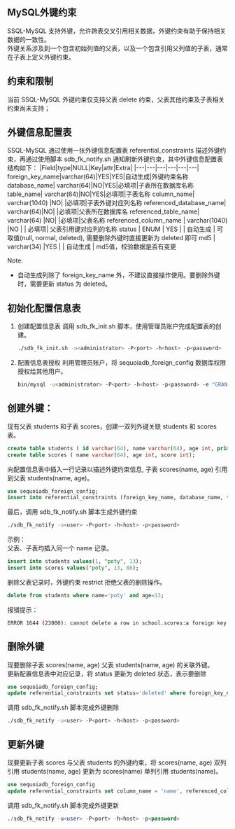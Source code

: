 ## MySQL外键约束

  SSQL-MySQL 支持外键，允许跨表交叉引用相关数据，外键约束有助于保持相关数据的一致性。  
  外键关系涉及到一个包含初始列值的父表，以及一个包含引用父列值的子表，通常在子表上定义外键约束。  

## 约束和限制

  当前 SSQL-MySQL 外键约束仅支持父表 delete 约束，父表其他约束及子表相关约束尚未支持；  

## 外键信息配置表

  SSQL-MySQL 通过使用一张外键信息配置表 referential_constraints 描述外键约束，再通过使用脚本 sdb_fk_notify.sh 通知刷新外键约束，其中外键信息配置表结构如下：
|Field|type|NULL|Key|attr|Extra|
|---|---|---|---|---|---|
foreign_key_name|varchar(64)|YES|YES|自动生成|外键约束名称
database_name| varchar(64)|NO|YES|必填项|子表所在数据库名称
table_name| varchar(64)|NO|YES|必填项|子表名称
column_name| varchar(1040) |NO| |必填项|子表外键对应列名称
referenced_database_name| varchar(64)|NO| |必填项|父表所在数据库名
referenced_table_name| varchar(64)   |NO|  |必填项|父表名称
referenced_column_name | varchar(1040) |NO  |  | 必填项| 父表引用键对应列的名称
status | ENUM | YES |  |  自动生成  | 可取值(null, normal, deleted), 需要删除外键时直接更新为 deleted 即可
md5 | varchar(34)   |YES | | 自动生成  |  md5值，校验数据是否有变更

Note:
  + 自动生成列除了 foreign_key_name 外，不建议直接操作使用。要删除外键时，需要更新 status 为 deleted。


## 初始化配置信息表

  1. 创建配置信息表 
    调用 sdb_fk_init.sh 脚本，使用管理员账户完成配置表的创建。

     ```bash
     ./sdb_fk_init.sh -u<administrator> -P<port> -h<host> -p<password> 
     ```

  2. 配置信息表授权
    利用管理员账户，将 sequoiadb_foreign_config 数据库权限授权给其他用户。

     ```bash
     bin/mysql -u<administrator> -P<port> -h<host> -p<password> -e "GRANT ALL ON sequoiadb_foreign_config.* to '用户'@'%';"
     ```


## 创建外键：

  现有父表 students 和子表 scores，创建一双列外键关联 students 和 scores 表。   
  
  ```sql
  create table students ( id varchar(64), name varchar(64), age int, primary key(name));
  create table scores ( name varchar(64), age int, score int);
  ```

  向配置信息表中插入一行记录以描述外键约束信息, 子表 scores(name, age) 引用到父表 students(name, age)。
  
  ```sql
  use sequoiadb_foreign_config;
  insert into referential_constraints (foreign_key_name, database_name, table_name, column_name, referenced_database_name, referenced_table_name, referenced_column_name)  values ("test_fk_name", "school", "scores", "name,age", "school", "students", "name,age");
  ```

  最后，调用 sdb_fk_notify.sh 脚本生成外键约束

  ```bash
  ./sdb_fk_notify -u<user> -P<port> -h<host> -p<password>
  ```

  示例：  
  父表、子表均插入同一个 name 记录。  
  
  ```sql
  insert into students values(1, "poty", 13);
  insert into scores values("poty", 13, 86);
  ```

  删除父表记录时，外键约束 restrict 拒绝父表的删除操作。  

  ```sql
  delete from students where name='poty' and age=13;
  ```

  报错提示：
  
  ```bash
  ERROR 1644 (23000): cannot delete a row in school.scores:a foreign key constraint on school.students.
  ```

## 删除外键

  现要删除子表 scores(name, age) 父表 students(name, age) 的关联外键。  
  更新配置信息表中对应记录，将 status 更新为 deleted 状态，表示要删除

  ```sql
  use sequoiadb_foreign_config;
  update referential_constraints set status='deleted' where foreign_key_name='test_fk_name';
  ```

  调用 sdb_fk_notify.sh 脚本完成外键删除

  ```bash
  ./sdb_fk_notify -u<user> -P<port> -h<host> -p<password> 
  ```

## 更新外键

  现要更新子表 scores 与父表 students 的外键约束，将 scores(name, age) 双列引用 students(name, age) 更新为 
  scores(name) 单列引用 students(name)。

  ```sql
  use sequoiadb_foreign_config 
  update referential_constraints set column_name = 'name', referenced_column_name = 'name' where foreign_key_name = 'test_fk_name';
  ```

  调用 sdb_fk_notify.sh 脚本完成外键更新

  ```sql
  ./sdb_fk_notify -u<user> -P<port> -h<host> -p<password> 
  ```
